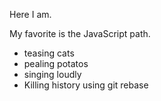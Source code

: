 Here I am. 

My favorite is the JavaScript path.

* teasing cats
* pealing potatos
* singing loudly
* Killing history using git rebase

